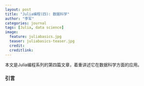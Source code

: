```yaml
---
layout: post
title: "Julia编程(四): 数据科学"
author: "李军"
categories: journal
tags: [Julia, data science]
image:
  feature: juliabasics.jpg
  teaser: juliabasics-teaser.jpg
  credit:
  creditlink:
---
```


本文是Julia编程系列的第四篇文章，着重讲述它在数据科学方面的应用。

### 引言























